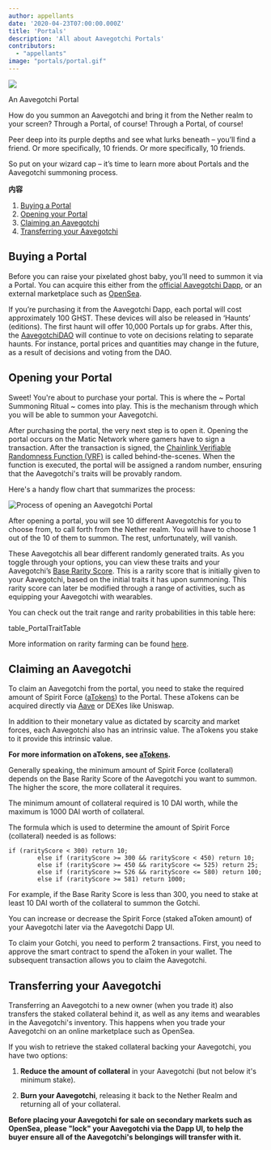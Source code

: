 ```yaml
---
author: appellants
date: '2020-04-23T07:00:00.000Z'
title: 'Portals'
description: 'All about Aavegotchi Portals'
contributors:
  - "appellants"
image: "portals/portal.gif"
---
```


<div class="headerImageContainer">
<img class="headerImage" src="/portals/portal.gif">
<p class="headerImageText">An Aavegotchi Portal</p>
</div>

How do you summon an Aavegotchi and bring it from the Nether realm to your screen? Through a Portal, of course! Through a Portal, of course!

Peer deep into its purple depths and see what lurks beneath – you’ll find a friend. Or more specifically, 10 friends. Or more specifically, 10 friends.

So put on your wizard cap – it’s time to learn more about Portals and the Aavegotchi summoning process. 

<div class="contentsBox">

**内容**

<ol>
<li><a href=#buying-a-portal>Buying a Portal</a></li>
<li><a href=#opening-your-portal>Opening your Portal</a></li>
<li><a href=#claiming-an-aavegotchi>Claiming an Aavegotchi</a></li>
<li><a href=#transferring-your-aavegotchi>Transferring your Aavegotchi</a></li>
</ol>

</div>

## Buying a Portal

Before you can raise your pixelated ghost baby, you’ll need to summon it via a Portal. You can acquire this either from the [official Aavegotchi Dapp](https://aavegotchi.com/buy-portal), or an external marketplace such as [OpenSea](https://opensea.io/).

If you’re purchasing it from the Aavegotchi Dapp, each portal will cost approximately 100 GHST. These devices will also be released in ‘Haunts’ (editions). The first haunt will offer 10,000 Portals up for grabs. After this, the [AavegotchiDAO](/dao) will continue to vote on decisions relating to separate haunts. For instance, portal prices and quantities may change in the future, as a result of decisions and voting from the DAO.


## Opening your Portal

Sweet! You're about to purchase your portal. This is where the ~ Portal Summoning Ritual ~ comes into play. This is the mechanism through which you will be able to summon your Aavegotchi.

After purchasing the portal, the very next step is to open it. Opening the portal occurs on the Matic Network where gamers have to sign a transaction. After the transaction is signed, the [Chainlink Verifiable Randomness Function (VRF)](https://blog.chain.link/verifiable-random-functions-vrf-random-number-generation-rng-feature/) is called behind-the-scenes. When the function is executed, the portal will be assigned a random number, ensuring that the Aavegotchi's traits will be provably random.

Here's a handy flow chart that summarizes the process:

<img class = "bodyImage" src = "/portals/opening-an-aavegotchi-portal.png" alt = "Process of opening an Aavegotchi Portal" />

After opening a portal, you will see 10 different Aavegotchis for you to choose from, to call forth from the Nether realm. You will have to choose 1 out of the 10 of them to summon. The rest, unfortunately, will vanish.

These Aavegotchis all bear different randomly generated traits. As you toggle through your options, you can view these traits and your Aavegotchi’s [Base Rarity Score](/rarity-farming#base-rarity-score). This is a rarity score that is initially given to your Aavegotchi, based on the initial traits it has upon summoning. This rarity score can later be modified through a range of activities, such as equipping your Aavegotchi with wearables.

You can check out the trait range and rarity probabilities in this table here:

table_PortalTraitTable


More information on rarity farming can be found [here](/rarity-farming).


## Claiming an Aavegotchi

To claim an Aavegotchi from the portal, you need to stake the required amount of Spirit Force ([aTokens](/atokens)) to the Portal. These aTokens can be acquired directly via [Aave](https://aave.com/) or DEXes like Uniswap.

In addition to their monetary value as dictated by scarcity and market forces, each Aavegotchi also has an intrinsic value. The aTokens you stake to it provide this intrinsic value.

**For more information on aTokens, see [aTokens](/atokens).**

Generally speaking, the minimum amount of Spirit Force (collateral) depends on the Base Rarity Score of the Aavegotchi you want to summon. The higher the score, the more collateral it requires.

The minimum amount of collateral required is 10 DAI worth, while the maximum is 1000 DAI worth of collateral.

The formula which is used to determine the amount of Spirit Force (collateral) needed is as follows:

```
if (rarityScore < 300) return 10;
        else if (rarityScore >= 300 && rarityScore < 450) return 10;
        else if (rarityScore >= 450 && rarityScore <= 525) return 25;
        else if (rarityScore >= 526 && rarityScore <= 580) return 100;
        else if (rarityScore >= 581) return 1000;
```

For example, if the Base Rarity Score is less than 300, you need to stake at least 10 DAI worth of the collateral to summon the Gotchi.

You can increase or decrease the Spirit Force (staked aToken amount) of your Aavegotchi later via the Aavegotchi Dapp UI.

To claim your Gotchi, you need to perform 2 transactions. First, you need to approve the smart contract to spend the aToken in your wallet. The subsequent transaction allows you to claim the Aavegotchi.


## Transferring your Aavegotchi

Transferring an Aavegotchi to a new owner (when you trade it) also transfers the staked collateral behind it, as well as any items and wearables in the Aavegotchi's inventory. This happens when you trade your Aavegotchi on an online marketplace such as OpenSea.

If you wish to retrieve the staked collateral backing your Aavegotchi, you have two options:

1. **Reduce the amount of collateral** in your Aavegotchi (but not below it's minimum stake).

2. **Burn your Aavegotchi**, releasing it back to the Nether Realm and returning all of your collateral.

**Before placing your Aavegotchi for sale on secondary markets such as OpenSea, please "lock" your Aavegotchi via the Dapp UI, to help the buyer ensure all of the Aavegotchi's belongings will transfer with it.**




